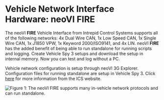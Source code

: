 # Vehicle Network Interface Hardware: neoVI FIRE

The neoVI **FIRE** Vehicle Interface from Intrepid Control Systems supports all of the following networks: 4x Dual Wire CAN, 1x Low Speed CAN, 1x Single Wire CAN, 1x J1850 VPW, 1x Keyword 2000/ISO9141, and 4x LIN. neoVI **FIRE** has the added benefit of being able to run standalone for running scripts and logging. Create Vehicle Spy 3 setups and download the setup in internal memory. Now you can test and log without a PC.

Vehicle network configuration is setup through neoVI 3G Explorer. Configuration files for running standalone are setup in Vehicle Spy 3. Click [here](https://intrepidcs.com/products/vehicle-network-adapters/neovi-red-2/) for more information from the ICS website.



![Figure 1: The neoVI FIRE supports many in-vehicle network protocols and can run standalone.](../../.gitbook/assets/neoVIFIRE\_small.gif)
